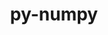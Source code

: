 ---
title: "py-numpy"
layout: cache
categories: [package, develop-2023-09-24]
meta: {"versions": ["1.24.3", "1.24.4", "1.25.2"], "compilers": ["apple-clang@=14.0.0", "cce@=15.0.1", "gcc@=11.1.0", "gcc@=11.3.0", "gcc@=12.1.0", "gcc@=7.5.0", "oneapi@=2023.2.0"], "oss": ["rhel8", "ubuntu18.04", "ubuntu20.04", "ubuntu22.04", "ventura"], "platforms": ["darwin", "linux"], "targets": ["aarch64", "ppc64le", "x86_64", "x86_64_v3", "zen4"], "stacks": ["data-vis-sdk", "e4s", "e4s-cray-rhel", "e4s-oneapi", "e4s-power", "ml-darwin-aarch64-mps", "ml-linux-x86_64-cpu", "ml-linux-x86_64-cuda", "ml-linux-x86_64-rocm", "radiuss", "root", "tutorial"], "num_specs": 33, "num_specs_by_stack": {"root": 33, "ml-darwin-aarch64-mps": 4, "e4s-cray-rhel": 2, "radiuss": 2, "e4s-power": 4, "data-vis-sdk": 2, "e4s-oneapi": 1, "e4s": 5, "ml-linux-x86_64-cuda": 9, "ml-linux-x86_64-rocm": 8, "ml-linux-x86_64-cpu": 9, "tutorial": 1}}
spec_details: [{"hash": "ea2cweuibuocrioteuuxg6acj6ebjtop", "compiler": "apple-clang@=14.0.0", "versions": ["1.25.2"], "os": "ventura", "platform": "darwin", "target": "aarch64", "variants": ["+blas", "build_system=python_pip", "+lapack", "patches=873745d"], "stacks": ["root", "ml-darwin-aarch64-mps"], "size": "-", "tarball": "https://binaries.spack.io/develop-2023-09-24/build_cache/darwin-ventura-aarch64/apple-clang-14.0.0/py-numpy-1.25.2/darwin-ventura-aarch64-apple-clang-14.0.0-py-numpy-1.25.2-ea2cweuibuocrioteuuxg6acj6ebjtop.spack"}, {"hash": "ml64eplflxbknawdrbcjye2cvitjftt3", "compiler": "apple-clang@=14.0.0", "versions": ["1.25.2"], "os": "ventura", "platform": "darwin", "target": "aarch64", "variants": ["+blas", "build_system=python_pip", "+lapack", "patches=873745d"], "stacks": ["root", "ml-darwin-aarch64-mps"], "size": "-", "tarball": "https://binaries.spack.io/develop-2023-09-24/build_cache/darwin-ventura-aarch64/apple-clang-14.0.0/py-numpy-1.25.2/darwin-ventura-aarch64-apple-clang-14.0.0-py-numpy-1.25.2-ml64eplflxbknawdrbcjye2cvitjftt3.spack"}, {"hash": "zzozw36q5bvrmoxax5hbur4oanzur7su", "compiler": "apple-clang@=14.0.0", "versions": ["1.25.2"], "os": "ventura", "platform": "darwin", "target": "aarch64", "variants": ["+blas", "build_system=python_pip", "+lapack", "patches=873745d"], "stacks": ["root", "ml-darwin-aarch64-mps"], "size": "-", "tarball": "https://binaries.spack.io/develop-2023-09-24/build_cache/darwin-ventura-aarch64/apple-clang-14.0.0/py-numpy-1.25.2/darwin-ventura-aarch64-apple-clang-14.0.0-py-numpy-1.25.2-zzozw36q5bvrmoxax5hbur4oanzur7su.spack"}, {"hash": "canjfo6dldlldndifcuhtmtkfwuevglg", "compiler": "apple-clang@=14.0.0", "versions": ["1.25.2"], "os": "ventura", "platform": "darwin", "target": "aarch64", "variants": ["+blas", "build_system=python_pip", "+lapack", "patches=873745d"], "stacks": ["root", "ml-darwin-aarch64-mps"], "size": "-", "tarball": "https://binaries.spack.io/develop-2023-09-24/build_cache/darwin-ventura-aarch64/apple-clang-14.0.0/py-numpy-1.25.2/darwin-ventura-aarch64-apple-clang-14.0.0-py-numpy-1.25.2-canjfo6dldlldndifcuhtmtkfwuevglg.spack"}, {"hash": "7ssjmwmbo24es2xhs4zx5xfk5nfo4i7r", "compiler": "cce@=15.0.1", "versions": ["1.24.4"], "os": "rhel8", "platform": "linux", "target": "zen4", "variants": ["+blas", "build_system=python_pip", "+lapack", "patches=873745d"], "stacks": ["e4s-cray-rhel", "root"], "size": "-", "tarball": "https://binaries.spack.io/develop-2023-09-24/build_cache/linux-rhel8-zen4/cce-15.0.1/py-numpy-1.24.4/linux-rhel8-zen4-cce-15.0.1-py-numpy-1.24.4-7ssjmwmbo24es2xhs4zx5xfk5nfo4i7r.spack"}, {"hash": "62snw36i5lke6riyb26wwhkudeh4nvlg", "compiler": "cce@=15.0.1", "versions": ["1.25.2"], "os": "rhel8", "platform": "linux", "target": "zen4", "variants": ["+blas", "build_system=python_pip", "+lapack", "patches=873745d"], "stacks": ["e4s-cray-rhel", "root"], "size": "-", "tarball": "https://binaries.spack.io/develop-2023-09-24/build_cache/linux-rhel8-zen4/cce-15.0.1/py-numpy-1.25.2/linux-rhel8-zen4-cce-15.0.1-py-numpy-1.25.2-62snw36i5lke6riyb26wwhkudeh4nvlg.spack"}, {"hash": "l3jvsdvoq2smfosl2cw7bag4nvflzx75", "compiler": "gcc@=7.5.0", "versions": ["1.24.4"], "os": "ubuntu18.04", "platform": "linux", "target": "x86_64_v3", "variants": ["+blas", "build_system=python_pip", "+lapack", "patches=873745d"], "stacks": ["root", "radiuss"], "size": "-", "tarball": "https://binaries.spack.io/develop-2023-09-24/build_cache/linux-ubuntu18.04-x86_64_v3/gcc-7.5.0/py-numpy-1.24.4/linux-ubuntu18.04-x86_64_v3-gcc-7.5.0-py-numpy-1.24.4-l3jvsdvoq2smfosl2cw7bag4nvflzx75.spack"}, {"hash": "ifg6n7kii44r25ytzfievhrpr6y2emtu", "compiler": "gcc@=7.5.0", "versions": ["1.25.2"], "os": "ubuntu18.04", "platform": "linux", "target": "x86_64_v3", "variants": ["+blas", "build_system=python_pip", "+lapack", "patches=873745d"], "stacks": ["root", "radiuss"], "size": "-", "tarball": "https://binaries.spack.io/develop-2023-09-24/build_cache/linux-ubuntu18.04-x86_64_v3/gcc-7.5.0/py-numpy-1.25.2/linux-ubuntu18.04-x86_64_v3-gcc-7.5.0-py-numpy-1.25.2-ifg6n7kii44r25ytzfievhrpr6y2emtu.spack"}, {"hash": "q3vhnvsvqu4vndlukvtvjfym6tebub6s", "compiler": "gcc@=11.1.0", "versions": ["1.25.2"], "os": "ubuntu20.04", "platform": "linux", "target": "ppc64le", "variants": ["+blas", "build_system=python_pip", "+lapack", "patches=873745d"], "stacks": ["e4s-power", "root"], "size": "-", "tarball": "https://binaries.spack.io/develop-2023-09-24/build_cache/linux-ubuntu20.04-ppc64le/gcc-11.1.0/py-numpy-1.25.2/linux-ubuntu20.04-ppc64le-gcc-11.1.0-py-numpy-1.25.2-q3vhnvsvqu4vndlukvtvjfym6tebub6s.spack"}, {"hash": "lxhj7htqwndfgzixhrdcki7vygunqswc", "compiler": "gcc@=11.1.0", "versions": ["1.24.4"], "os": "ubuntu20.04", "platform": "linux", "target": "ppc64le", "variants": ["+blas", "build_system=python_pip", "+lapack", "patches=873745d"], "stacks": ["e4s-power", "root"], "size": "-", "tarball": "https://binaries.spack.io/develop-2023-09-24/build_cache/linux-ubuntu20.04-ppc64le/gcc-11.1.0/py-numpy-1.24.4/linux-ubuntu20.04-ppc64le-gcc-11.1.0-py-numpy-1.24.4-lxhj7htqwndfgzixhrdcki7vygunqswc.spack"}, {"hash": "hzuessg5sky23yup6wwzp3q6qmk6cphw", "compiler": "gcc@=11.1.0", "versions": ["1.25.2"], "os": "ubuntu20.04", "platform": "linux", "target": "ppc64le", "variants": ["+blas", "build_system=python_pip", "+lapack", "patches=873745d"], "stacks": ["e4s-power", "root"], "size": "-", "tarball": "https://binaries.spack.io/develop-2023-09-24/build_cache/linux-ubuntu20.04-ppc64le/gcc-11.1.0/py-numpy-1.25.2/linux-ubuntu20.04-ppc64le-gcc-11.1.0-py-numpy-1.25.2-hzuessg5sky23yup6wwzp3q6qmk6cphw.spack"}, {"hash": "ozopwunt7cfwipl4vo6is2fjgppqjk3l", "compiler": "gcc@=11.1.0", "versions": ["1.25.2"], "os": "ubuntu20.04", "platform": "linux", "target": "ppc64le", "variants": ["+blas", "build_system=python_pip", "+lapack", "patches=873745d"], "stacks": ["e4s-power", "root"], "size": "-", "tarball": "https://binaries.spack.io/develop-2023-09-24/build_cache/linux-ubuntu20.04-ppc64le/gcc-11.1.0/py-numpy-1.25.2/linux-ubuntu20.04-ppc64le-gcc-11.1.0-py-numpy-1.25.2-ozopwunt7cfwipl4vo6is2fjgppqjk3l.spack"}, {"hash": "yj7hohhnq5zdtg73vgk23hdoz2r63lqr", "compiler": "gcc@=11.1.0", "versions": ["1.24.4"], "os": "ubuntu20.04", "platform": "linux", "target": "x86_64_v3", "variants": ["+blas", "build_system=python_pip", "+lapack", "patches=873745d"], "stacks": ["data-vis-sdk", "root"], "size": "-", "tarball": "https://binaries.spack.io/develop-2023-09-24/build_cache/linux-ubuntu20.04-x86_64_v3/gcc-11.1.0/py-numpy-1.24.4/linux-ubuntu20.04-x86_64_v3-gcc-11.1.0-py-numpy-1.24.4-yj7hohhnq5zdtg73vgk23hdoz2r63lqr.spack"}, {"hash": "ixsnch5qi2uknwzv4ukuexgwzxxg2g6w", "compiler": "gcc@=11.1.0", "versions": ["1.24.4"], "os": "ubuntu20.04", "platform": "linux", "target": "x86_64_v3", "variants": ["+blas", "build_system=python_pip", "+lapack", "patches=873745d"], "stacks": ["data-vis-sdk", "root"], "size": "-", "tarball": "https://binaries.spack.io/develop-2023-09-24/build_cache/linux-ubuntu20.04-x86_64_v3/gcc-11.1.0/py-numpy-1.24.4/linux-ubuntu20.04-x86_64_v3-gcc-11.1.0-py-numpy-1.24.4-ixsnch5qi2uknwzv4ukuexgwzxxg2g6w.spack"}, {"hash": "qwfviua6uousyiyv7d3eqpwajus6hmmp", "compiler": "oneapi@=2023.2.0", "versions": ["1.24.4"], "os": "ubuntu20.04", "platform": "linux", "target": "x86_64", "variants": ["+blas", "build_system=python_pip", "+lapack", "patches=873745d"], "stacks": ["e4s-oneapi", "root"], "size": "-", "tarball": "https://binaries.spack.io/develop-2023-09-24/build_cache/linux-ubuntu20.04-x86_64/oneapi-2023.2.0/py-numpy-1.24.4/linux-ubuntu20.04-x86_64-oneapi-2023.2.0-py-numpy-1.24.4-qwfviua6uousyiyv7d3eqpwajus6hmmp.spack"}, {"hash": "jletkqivsyjbk3zu73kx2rc2mq6umiwf", "compiler": "gcc@=11.1.0", "versions": ["1.24.4"], "os": "ubuntu20.04", "platform": "linux", "target": "x86_64_v3", "variants": ["+blas", "build_system=python_pip", "+lapack", "patches=873745d"], "stacks": ["root", "e4s"], "size": "-", "tarball": "https://binaries.spack.io/develop-2023-09-24/build_cache/linux-ubuntu20.04-x86_64_v3/gcc-11.1.0/py-numpy-1.24.4/linux-ubuntu20.04-x86_64_v3-gcc-11.1.0-py-numpy-1.24.4-jletkqivsyjbk3zu73kx2rc2mq6umiwf.spack"}, {"hash": "5cci4ucmegg753wjbqn2tygvh5ehg7ck", "compiler": "gcc@=11.1.0", "versions": ["1.25.2"], "os": "ubuntu20.04", "platform": "linux", "target": "x86_64_v3", "variants": ["+blas", "build_system=python_pip", "+lapack", "patches=873745d"], "stacks": ["root", "e4s"], "size": "-", "tarball": "https://binaries.spack.io/develop-2023-09-24/build_cache/linux-ubuntu20.04-x86_64_v3/gcc-11.1.0/py-numpy-1.25.2/linux-ubuntu20.04-x86_64_v3-gcc-11.1.0-py-numpy-1.25.2-5cci4ucmegg753wjbqn2tygvh5ehg7ck.spack"}, {"hash": "fwlpm3ce6f57bi4o3nlkcfifbpauurih", "compiler": "gcc@=11.1.0", "versions": ["1.25.2"], "os": "ubuntu20.04", "platform": "linux", "target": "x86_64_v3", "variants": ["+blas", "build_system=python_pip", "+lapack", "patches=873745d"], "stacks": ["root", "e4s"], "size": "-", "tarball": "https://binaries.spack.io/develop-2023-09-24/build_cache/linux-ubuntu20.04-x86_64_v3/gcc-11.1.0/py-numpy-1.25.2/linux-ubuntu20.04-x86_64_v3-gcc-11.1.0-py-numpy-1.25.2-fwlpm3ce6f57bi4o3nlkcfifbpauurih.spack"}, {"hash": "23scdjk2vw735wufi5q3mhukstfombkc", "compiler": "gcc@=11.1.0", "versions": ["1.25.2"], "os": "ubuntu20.04", "platform": "linux", "target": "x86_64_v3", "variants": ["+blas", "build_system=python_pip", "+lapack", "patches=873745d"], "stacks": ["root", "e4s"], "size": "-", "tarball": "https://binaries.spack.io/develop-2023-09-24/build_cache/linux-ubuntu20.04-x86_64_v3/gcc-11.1.0/py-numpy-1.25.2/linux-ubuntu20.04-x86_64_v3-gcc-11.1.0-py-numpy-1.25.2-23scdjk2vw735wufi5q3mhukstfombkc.spack"}, {"hash": "oyvgkzzvwgkeafjihkgda2gi5yppm3t3", "compiler": "gcc@=11.1.0", "versions": ["1.25.2"], "os": "ubuntu20.04", "platform": "linux", "target": "x86_64_v3", "variants": ["+blas", "build_system=python_pip", "+lapack", "patches=873745d"], "stacks": ["root", "e4s"], "size": "-", "tarball": "https://binaries.spack.io/develop-2023-09-24/build_cache/linux-ubuntu20.04-x86_64_v3/gcc-11.1.0/py-numpy-1.25.2/linux-ubuntu20.04-x86_64_v3-gcc-11.1.0-py-numpy-1.25.2-oyvgkzzvwgkeafjihkgda2gi5yppm3t3.spack"}, {"hash": "ta2rlkvgqy7g642kr6vpwma54ucrv5co", "compiler": "gcc@=11.3.0", "versions": ["1.25.2"], "os": "ubuntu22.04", "platform": "linux", "target": "x86_64_v3", "variants": ["+blas", "build_system=python_pip", "+lapack", "patches=873745d"], "stacks": ["root", "ml-linux-x86_64-cuda"], "size": "-", "tarball": "https://binaries.spack.io/develop-2023-09-24/build_cache/linux-ubuntu22.04-x86_64_v3/gcc-11.3.0/py-numpy-1.25.2/linux-ubuntu22.04-x86_64_v3-gcc-11.3.0-py-numpy-1.25.2-ta2rlkvgqy7g642kr6vpwma54ucrv5co.spack"}, {"hash": "w6xjlzw3ax5tf5x5hqrvi6wvjofb2na5", "compiler": "gcc@=11.3.0", "versions": ["1.25.2"], "os": "ubuntu22.04", "platform": "linux", "target": "x86_64_v3", "variants": ["+blas", "build_system=python_pip", "+lapack", "patches=873745d"], "stacks": ["ml-linux-x86_64-rocm", "ml-linux-x86_64-cpu", "root", "ml-linux-x86_64-cuda"], "size": "-", "tarball": "https://binaries.spack.io/develop-2023-09-24/build_cache/linux-ubuntu22.04-x86_64_v3/gcc-11.3.0/py-numpy-1.25.2/linux-ubuntu22.04-x86_64_v3-gcc-11.3.0-py-numpy-1.25.2-w6xjlzw3ax5tf5x5hqrvi6wvjofb2na5.spack"}, {"hash": "ceof2mmcvodia3mbtzwc4fovdwo7dsyx", "compiler": "gcc@=11.3.0", "versions": ["1.24.4"], "os": "ubuntu22.04", "platform": "linux", "target": "x86_64_v3", "variants": ["+blas", "build_system=python_pip", "+lapack", "patches=873745d"], "stacks": ["ml-linux-x86_64-rocm", "ml-linux-x86_64-cpu", "root", "ml-linux-x86_64-cuda"], "size": "-", "tarball": "https://binaries.spack.io/develop-2023-09-24/build_cache/linux-ubuntu22.04-x86_64_v3/gcc-11.3.0/py-numpy-1.24.4/linux-ubuntu22.04-x86_64_v3-gcc-11.3.0-py-numpy-1.24.4-ceof2mmcvodia3mbtzwc4fovdwo7dsyx.spack"}, {"hash": "o35yo7vrbw643zwoq6zszkw6e65sxt74", "compiler": "gcc@=11.3.0", "versions": ["1.25.2"], "os": "ubuntu22.04", "platform": "linux", "target": "x86_64_v3", "variants": ["+blas", "build_system=python_pip", "+lapack", "patches=873745d"], "stacks": ["root", "ml-linux-x86_64-cuda"], "size": "-", "tarball": "https://binaries.spack.io/develop-2023-09-24/build_cache/linux-ubuntu22.04-x86_64_v3/gcc-11.3.0/py-numpy-1.25.2/linux-ubuntu22.04-x86_64_v3-gcc-11.3.0-py-numpy-1.25.2-o35yo7vrbw643zwoq6zszkw6e65sxt74.spack"}, {"hash": "b2dltgwfef7p3vgpjbf2jvtgu32w5wsn", "compiler": "gcc@=11.3.0", "versions": ["1.25.2"], "os": "ubuntu22.04", "platform": "linux", "target": "x86_64_v3", "variants": ["+blas", "build_system=python_pip", "+lapack", "patches=873745d"], "stacks": ["ml-linux-x86_64-cpu", "root"], "size": "-", "tarball": "https://binaries.spack.io/develop-2023-09-24/build_cache/linux-ubuntu22.04-x86_64_v3/gcc-11.3.0/py-numpy-1.25.2/linux-ubuntu22.04-x86_64_v3-gcc-11.3.0-py-numpy-1.25.2-b2dltgwfef7p3vgpjbf2jvtgu32w5wsn.spack"}, {"hash": "wa6zeiardsdgvml2fehtusth6jotsli7", "compiler": "gcc@=11.3.0", "versions": ["1.24.3"], "os": "ubuntu22.04", "platform": "linux", "target": "x86_64_v3", "variants": ["+blas", "build_system=python_pip", "+lapack", "patches=873745d"], "stacks": ["ml-linux-x86_64-rocm", "ml-linux-x86_64-cpu", "root", "ml-linux-x86_64-cuda"], "size": "-", "tarball": "https://binaries.spack.io/develop-2023-09-24/build_cache/linux-ubuntu22.04-x86_64_v3/gcc-11.3.0/py-numpy-1.24.3/linux-ubuntu22.04-x86_64_v3-gcc-11.3.0-py-numpy-1.24.3-wa6zeiardsdgvml2fehtusth6jotsli7.spack"}, {"hash": "rhsg6o5ahodoo2khlld2vru3dgtcwgxp", "compiler": "gcc@=11.3.0", "versions": ["1.25.2"], "os": "ubuntu22.04", "platform": "linux", "target": "x86_64_v3", "variants": ["+blas", "build_system=python_pip", "+lapack", "patches=873745d"], "stacks": ["ml-linux-x86_64-cpu", "root"], "size": "-", "tarball": "https://binaries.spack.io/develop-2023-09-24/build_cache/linux-ubuntu22.04-x86_64_v3/gcc-11.3.0/py-numpy-1.25.2/linux-ubuntu22.04-x86_64_v3-gcc-11.3.0-py-numpy-1.25.2-rhsg6o5ahodoo2khlld2vru3dgtcwgxp.spack"}, {"hash": "siyj7enii2ta3dgskadskvsk5kbgyk72", "compiler": "gcc@=11.3.0", "versions": ["1.25.2"], "os": "ubuntu22.04", "platform": "linux", "target": "x86_64_v3", "variants": ["+blas", "build_system=python_pip", "+lapack", "patches=873745d"], "stacks": ["ml-linux-x86_64-rocm", "root"], "size": "-", "tarball": "https://binaries.spack.io/develop-2023-09-24/build_cache/linux-ubuntu22.04-x86_64_v3/gcc-11.3.0/py-numpy-1.25.2/linux-ubuntu22.04-x86_64_v3-gcc-11.3.0-py-numpy-1.25.2-siyj7enii2ta3dgskadskvsk5kbgyk72.spack"}, {"hash": "fb5o5cldbdpbhi6arxkmnu4oll2vp46d", "compiler": "gcc@=11.3.0", "versions": ["1.24.3"], "os": "ubuntu22.04", "platform": "linux", "target": "x86_64_v3", "variants": ["+blas", "build_system=python_pip", "+lapack", "patches=873745d"], "stacks": ["ml-linux-x86_64-rocm", "ml-linux-x86_64-cpu", "root", "ml-linux-x86_64-cuda"], "size": "-", "tarball": "https://binaries.spack.io/develop-2023-09-24/build_cache/linux-ubuntu22.04-x86_64_v3/gcc-11.3.0/py-numpy-1.24.3/linux-ubuntu22.04-x86_64_v3-gcc-11.3.0-py-numpy-1.24.3-fb5o5cldbdpbhi6arxkmnu4oll2vp46d.spack"}, {"hash": "rn6vwkqjuxcog3paif43ayukcf4jdqq3", "compiler": "gcc@=11.3.0", "versions": ["1.25.2"], "os": "ubuntu22.04", "platform": "linux", "target": "x86_64_v3", "variants": ["+blas", "build_system=python_pip", "+lapack", "patches=873745d"], "stacks": ["ml-linux-x86_64-rocm", "ml-linux-x86_64-cpu", "root", "ml-linux-x86_64-cuda"], "size": "-", "tarball": "https://binaries.spack.io/develop-2023-09-24/build_cache/linux-ubuntu22.04-x86_64_v3/gcc-11.3.0/py-numpy-1.25.2/linux-ubuntu22.04-x86_64_v3-gcc-11.3.0-py-numpy-1.25.2-rn6vwkqjuxcog3paif43ayukcf4jdqq3.spack"}, {"hash": "scj6cyioijb2x4tijs2m4fqr5hrjqtfk", "compiler": "gcc@=11.3.0", "versions": ["1.25.2"], "os": "ubuntu22.04", "platform": "linux", "target": "x86_64_v3", "variants": ["+blas", "build_system=python_pip", "+lapack", "patches=873745d"], "stacks": ["ml-linux-x86_64-rocm", "ml-linux-x86_64-cpu", "root", "ml-linux-x86_64-cuda"], "size": "-", "tarball": "https://binaries.spack.io/develop-2023-09-24/build_cache/linux-ubuntu22.04-x86_64_v3/gcc-11.3.0/py-numpy-1.25.2/linux-ubuntu22.04-x86_64_v3-gcc-11.3.0-py-numpy-1.25.2-scj6cyioijb2x4tijs2m4fqr5hrjqtfk.spack"}, {"hash": "x3ycqtzumub2rgshnkl46fz3mribrt67", "compiler": "gcc@=11.3.0", "versions": ["1.25.2"], "os": "ubuntu22.04", "platform": "linux", "target": "x86_64_v3", "variants": ["+blas", "build_system=python_pip", "+lapack", "patches=873745d"], "stacks": ["ml-linux-x86_64-rocm", "ml-linux-x86_64-cpu", "root", "ml-linux-x86_64-cuda"], "size": "-", "tarball": "https://binaries.spack.io/develop-2023-09-24/build_cache/linux-ubuntu22.04-x86_64_v3/gcc-11.3.0/py-numpy-1.25.2/linux-ubuntu22.04-x86_64_v3-gcc-11.3.0-py-numpy-1.25.2-x3ycqtzumub2rgshnkl46fz3mribrt67.spack"}, {"hash": "lionqufr3ydjh7rnhi3ubfroks6tznnr", "compiler": "gcc@=12.1.0", "versions": ["1.25.2"], "os": "ubuntu22.04", "platform": "linux", "target": "x86_64_v3", "variants": ["+blas", "build_system=python_pip", "+lapack", "patches=873745d"], "stacks": ["root", "tutorial"], "size": "-", "tarball": "https://binaries.spack.io/develop-2023-09-24/build_cache/linux-ubuntu22.04-x86_64_v3/gcc-12.1.0/py-numpy-1.25.2/linux-ubuntu22.04-x86_64_v3-gcc-12.1.0-py-numpy-1.25.2-lionqufr3ydjh7rnhi3ubfroks6tznnr.spack"}]
---